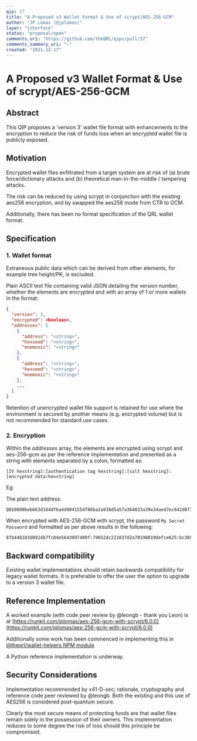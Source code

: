 ```yaml
---
qip: 17
title: "A Proposed v3 Wallet Format & Use of scrypt/AES-256-GCM"
author: "JP Lomas (@jplomas)"
layer: "interface"
status: "proposal/open"
comments_uri: "https://github.com/theQRL/qips/pull/37"
comments_summary_uri: "~"
created: "2021-12-17"
---
```


# A Proposed v3 Wallet Format & Use of scrypt/AES-256-GCM

## Abstract

This QIP proposes a 'version 3' wallet file format with enhancements to the encryption to reduce the risk of funds loss when an encrypted wallet file is publicly exposed.

## Motivation

Encrypted wallet files exfiltrated from a target system are at risk of (a) brute force/dictionary attacks and (b) theoretical man-in-the-middle / tampering attacks.

The risk can be reduced by using scrypt in conjunction with the existing aes256 encryption, and by swapped the aes256 mode from CTR to GCM.

Additionally, there has been no formal specification of the QRL wallet format.

## Specification

### 1. Wallet format

Extraneous public data which can be derived from other elements, for example tree height/PK, is excluded.

Plain ASCII text file containing valid JSON detailing the version number, whether the elements are encrypted and with an array of 1 or more wallets in the format:

``` json
{
  "version": 3,
  "encrypted": <boolean>,
  "addresses": [
    {
      "address": "<string>",
      "hexseed": "<string>",
      "mnemonic": "<string>"
    },
    {
      "address": "<string>",
      "hexseed": "<string>",
      "mnemonic": "<string>"
    },
    ...
  ]
}
```

Retention of unencrypted wallet file support is retained for use where the environment is secured by another means (e.g. encrypted volume) but is not recommended for standard use cases.

### 2. Encryption

Within the _addresses_ array, the elements are encrypted using scrypt and aes-256-gcm as per the reference implementation and presented as a string with elements separated by a colon, formatted as:

```
[IV hexstring]:[authentication tag hexstring]:[salt hexstring]:[encrypted data:hexstring]
```

Eg:

The plain text address:

```
Q010600beb663d164df6a4d984155df86ba2a938d5a57a364033a39e34ae47ec642d8f3ee900e08
```

When encrypted with AES-256-GCM with scrypt, the password ```My Secret Password``` and formatted as per above results in the following:

```
87b448183d0924b7fcb4e5643097400f:79652dc221037d2a78198019defce625:bc36990b72b6a4e2127f57fab00bf03601bdd2ea7045a80ddbd883dee63a0a71:ef416f256fc4ab5a6da0a421e8cb26b7f81c99a4fea2f22384f679a93a03bf4f51bef137c2d9b6f9119bee9556f889c5923ae9e0dc05ec960c04a642b1c6fbd6f6bc87624bd1572e73f8324f227502
```

## Backward compatibility

Existing wallet implementations should retain backwards compatibility for legacy wallet formats.  It is preferable to offer the user the option to upgrade to a version 3 wallet file.

## Reference Implementation

A worked example (with code peer review by @leongb - thank you Leon) is at [https://runkit.com/jplomas/aes-256-gcm-with-scrypt/6.0.0](https://runkit.com/jplomas/aes-256-gcm-with-scrypt/6.0.0)

Additionally some work has been commenced in implementing this in [@theqrl/wallet-helpers NPM module](https://github.com/theQRL/wallet-helpers/blob/master/src/v3wallet.js)

A Python reference implementation is underway.

## Security Considerations

Implementation recommended by x41-D-sec; rationale, cryptography and reference code peer reviewed by @leongb.  Both the existing and this use of AES256 is considered post-quantum secure.

Clearly the most secure means of protecting funds are that wallet files remain solely in the possession of their owners.  This implementation reduces to some degree the risk of loss should this principle be compromised.
